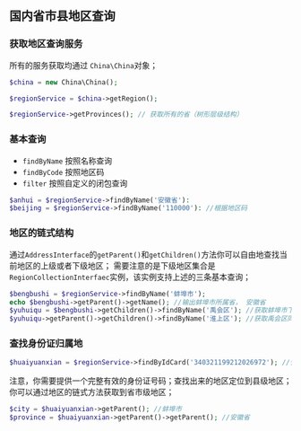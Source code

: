 ## 国内省市县地区查询

### 获取地区查询服务

所有的服务获取均通过 `China\China`对象；

```php
$china = new China\China();

$regionService = $china->getRegion();

$regionService->getProvinces(); // 获取所有的省（树形层级结构）
```

### 基本查询

- `findByName` 按照名称查询
- `findByCode` 按照地区码
- `filter` 按照自定义的闭包查询


```php
$anhui = $regionService->findByName('安徽省'):
$beijing = $regionService->findByName('110000'): //根据地区码
```

### 地区的链式结构

通过`AddressInterface`的`getParent()`和`getChildren()`方法你可以自由地查找当前地区的上级或者下级地区；
需要注意的是下级地区集合是`RegionCollectionInterfaec`实例，该实例支持上述的三条基本查询；

```php
$bengbushi = $regionService->findByName('蚌埠市');
echo $bengbushi->getParent()->getName(); //输出蚌埠市所属省， 安徽省
$yuhuiqu = $bengbushi->getChildren()->findByName('禹会区'); //获取蚌埠市下属禹会区
$yuhuiqu->getParent()->getChildren()->findByName('淮上区'); //获取禹会区同级淮上区
```

### 查找身份证归属地

```php
$huaiyuanxian = $regionService->findByIdCard('340321199212026972'); //怀远县
```
注意，你需要提供一个完整有效的身份证号码；查找出来的地区定位到县级地区；你可以通过地区的链式方法获取到省市级地区；

```php
$city = $huaiyuanxian->getParent(); //蚌埠市
$province = $huaiyuanxian->getParent()->getParent(); //安徽省
```